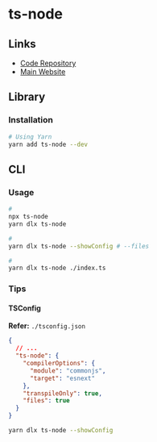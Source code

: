 # ts-node

<!--
tsx
-->

## Links

- [Code Repository](https://github.com/TypeStrong/ts-node)
- [Main Website](https://typestrong.org/ts-node/)

## Library

### Installation

```sh
# Using Yarn
yarn add ts-node --dev
```

## CLI

### Usage

```sh
#
npx ts-node
yarn dlx ts-node

#
yarn dlx ts-node --showConfig # --files

#
yarn dlx ts-node ./index.ts
```

### Tips

#### TSConfig

**Refer:** `./tsconfig.json`

```json
{
  // ...
  "ts-node": {
    "compilerOptions": {
      "module": "commonjs",
      "target": "esnext"
    },
    "transpileOnly": true,
    "files": true
  }
}
```

```sh
yarn dlx ts-node --showConfig
```
